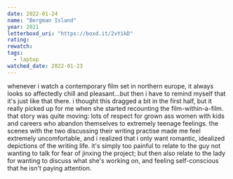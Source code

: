 ```yaml
---
date: 2022-01-24
name: "Bergman Island"
year: 2021
letterboxd_uri: "https://boxd.it/2vYikD"
rating: 
rewatch: 
tags:
  - laptop
watched_date: 2022-01-23
---
```


whenever i watch a contemporary film set in northern europe, it always looks so affectedly chill and pleasant...but then i have to remind myself that it's just like that there. i thought this dragged a bit in the first half, but it really picked up for me when she started recounting the film-within-a-film. that story was quite moving: lots of respect for grown ass women with kids and careers who abandon themselves to extremely teenage feelings. the scenes with the two discussing their writing practise made me feel extremely uncomfortable, and i realized that i only want romantic, idealized depictions of the writing life. it's simply too painful to relate to the guy not wanting to talk for fear of jinxing the project; but then also relate to the lady for wanting to discuss what she's working on, and feeling self-conscious that he isn't paying attention.
